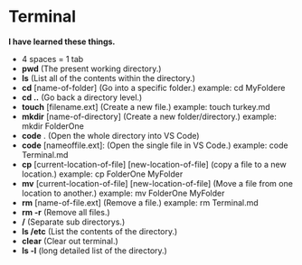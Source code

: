 # Terminal

**I have learned these things.**

- 4 spaces = 1 tab
- **pwd** (The present working directory.)
- **ls** (List all of the contents within the directory.)
- **cd** [name-of-folder] (Go into a specific folder.) example: cd MyFoldere
- **cd ..** (Go back a directory level.)
- **touch** [filename.ext] (Create a new file.) example: touch turkey.md
- **mkdir** [name-of-directory] (Create a new folder/directory.) example: mkdir FolderOne
- **code** . (Open the whole directory into VS Code)
- **code** [nameoffile.ext]: (Open the single file in VS Code.) example: code Terminal.md
- **cp** [current-location-of-file] [new-location-of-file] (copy a file to a new location.) example: cp FolderOne MyFolder
- **mv** [current-location-of-file] [new-location-of-file] (Move a file from one location to another.) example: mv FolderOne MyFolder
- **rm** [name-of-file.ext] (Remove a file.) example: rm Terminal.md
- **rm -r** (Remove all files.)
- **/** (Separate sub directorys.)
- **ls /etc** (List the contents of the directory.)
- **clear** (Clear out terminal.)
- **ls -l** (long detailed list of the directory.)
